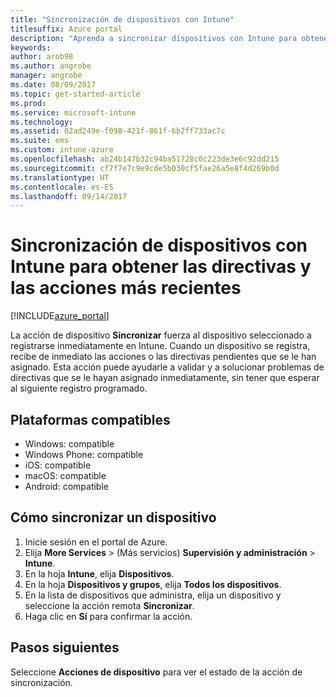 ```yaml
---
title: "Sincronización de dispositivos con Intune"
titlesuffix: Azure portal
description: "Aprenda a sincronizar dispositivos con Intune para obtener las directivas y las acciones más recientes."
keywords: 
author: arob98
ms.author: angrobe
manager: angrobe
ms.date: 08/09/2017
ms.topic: get-started-article
ms.prod: 
ms.service: microsoft-intune
ms.technology: 
ms.assetid: 02ad249e-f098-421f-861f-6b2ff733ac7c
ms.suite: ems
ms.custom: intune-azure
ms.openlocfilehash: ab24b147b32c94ba51728c0c223de3e6c92dd215
ms.sourcegitcommit: cf7f7e7c9e9cde5b030cf5fae26a5e8f4d269b0d
ms.translationtype: HT
ms.contentlocale: es-ES
ms.lasthandoff: 09/14/2017
---
```

# <a name="sync-devices-with-intune-to-get-the-latest-policies-and-actions"></a>Sincronización de dispositivos con Intune para obtener las directivas y las acciones más recientes


[!INCLUDE[azure_portal](./includes/azure_portal.md)]

La acción de dispositivo **Sincronizar** fuerza al dispositivo seleccionado a registrarse inmediatamente en Intune. Cuando un dispositivo se registra, recibe de inmediato las acciones o las directivas pendientes que se le han asignado.  Esta acción puede ayudarle a validar y a solucionar problemas de directivas que se le hayan asignado inmediatamente, sin tener que esperar al siguiente registro programado.

## <a name="supported-platforms"></a>Plataformas compatibles

- Windows: compatible
- Windows Phone: compatible
- iOS: compatible
- macOS: compatible
- Android: compatible

## <a name="how-to-sync-a-device"></a>Cómo sincronizar un dispositivo

1. Inicie sesión en el portal de Azure.
2. Elija **More Services** >  (Más servicios) **Supervisión y administración** > **Intune**.
3. En la hoja **Intune**, elija **Dispositivos**.
4. En la hoja **Dispositivos y grupos**, elija **Todos los dispositivos**.
5. En la lista de dispositivos que administra, elija un dispositivo y seleccione la acción remota **Sincronizar**.
7. Haga clic en **Sí** para confirmar la acción.

## <a name="next-steps"></a>Pasos siguientes

Seleccione **Acciones de dispositivo** para ver el estado de la acción de sincronización. 
